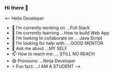 




### Hi there 👋

<--
Hello Developer

- 🔭 I’m currently working on ...Full Stack
- 🌱 I’m currently learning ...How to build Web App
- 👯 I’m looking to collaborate on ... Java Script
- 🤔 I’m looking for help with ... GOOD MENTOR
- 💬 Ask me about ...MY SELF
- 📫 How to reach me: ... STILL NO REACH
- 😄 Pronouns: ...Ninja Developer
- ⚡ Fun fact: ...I AM A STUDENT
-->
